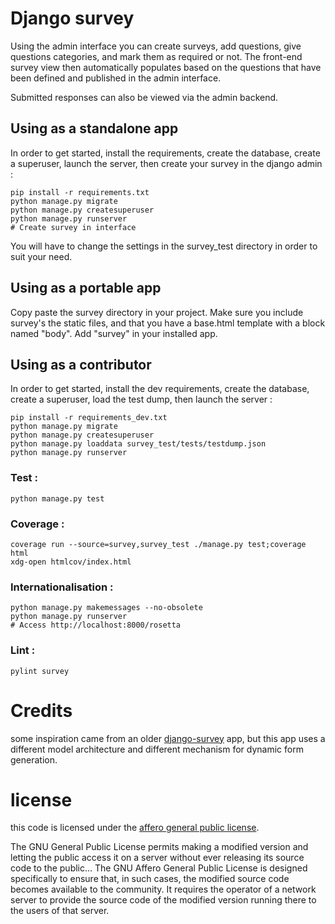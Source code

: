 # Django survey

Using the admin interface you can create surveys, add questions, give questions
categories, and mark them as required or not. The front-end survey view then
automatically populates based on the questions that have been defined and published
in the admin interface.

Submitted responses can also be viewed via the admin backend. 


## Using as a standalone app


In order to get started, install the requirements, create the database, create a superuser, launch the server,
then create your survey in the django admin :

	pip install -r requirements.txt
	python manage.py migrate
	python manage.py createsuperuser
	python manage.py runserver
	# Create survey in interface

You will have to change the settings in the survey_test directory in order to suit your need.

## Using as a portable app

Copy paste the survey directory in your project. Make sure you include survey's the static files,
and that you have a base.html template with a block named "body". Add "survey" in your installed app.

## Using as a contributor

In order to get started, install the dev requirements, create the database, create a superuser,
load the test dump, then launch the server :

	pip install -r requirements_dev.txt
	python manage.py migrate
	python manage.py createsuperuser
	python manage.py loaddata survey_test/tests/testdump.json
	python manage.py runserver

### Test :

	python manage.py test

### Coverage :

	coverage run --source=survey,survey_test ./manage.py test;coverage html
	xdg-open htmlcov/index.html

### Internationalisation :

	python manage.py makemessages --no-obsolete
	python manage.py runserver
	# Access http://localhost:8000/rosetta

### Lint :

	pylint survey

# Credits

some inspiration came from an older
[django-survey](https://github.com/flynnguy/django-survey) app, but this app
uses a different model architecture and different mechanism for dynamic form
generation. 

# license

this code is licensed under the [affero general public license](http://www.gnu.org/licenses/agpl-3.0.html). 

The GNU General Public License permits making a modified version and letting the public access it on a server without ever releasing its source code to the public... The GNU Affero General Public License is designed specifically to ensure that, in such cases, the modified source code becomes available to the community. It requires the operator of a network server to provide the source code of the modified version running there to the users of that server.

